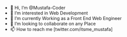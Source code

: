 - 👋 Hi, I’m @Mustafa-Coder
- 👀 I’m interested in Web Development
- 🌱 I’m currently Working as a Front End Web Engineer
- 💞️ I’m looking to collaborate on any Place
- 📫 How to reach me [twitter.com/itsme_mustafa]

<!---
Mustafa-Coder/Mustafa-Coder is a ✨ special ✨ repository because its `README.md` (this file) appears on your GitHub profile.
You can click the Preview link to take a look at your changes.
--->
